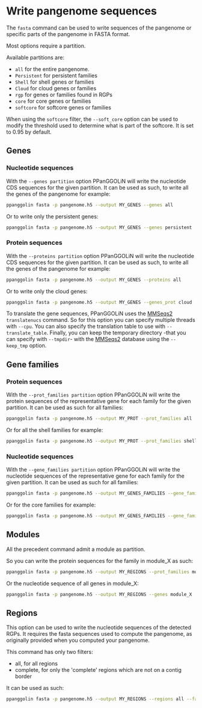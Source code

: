 
# Write pangenome sequences

The `fasta` command can be used to write sequences of the pangenome or specific parts of the pangenome in FASTA format. 

Most options require a partition.

Available partitions are:
* `all` for the entire pangenome.
* `Persistent` for persistent families
* `Shell` for shell genes or families
* `Cloud` for cloud genes or families
* `rgp` for genes or families found in RGPs
* `core` for core genes or families
* `softcore` for softcore genes or families

When using the `softcore` filter, the `--soft_core` option can be used to modify the threshold used to determine what is part of the softcore. It is set to 0.95 by default.

## Genes

### Nucleotide sequences

With the `--genes partition` option PPanGGOLiN will write the nucleotide CDS sequences for the given partition.
It can be used as such, to write all the genes of the pangenome for example:

```bash
ppanggolin fasta -p pangenome.h5 --output MY_GENES --genes all
```

Or to write only the persistent genes:

```bash
ppanggolin fasta -p pangenome.h5 --output MY_GENES --genes persistent
```

### Protein sequences

With the `--proteins partition` option PPanGGOLiN will write the nucleotide CDS sequences for the given partition. 
It can be used as such, to write all the genes of the pangenome for example:

```bash
ppanggolin fasta -p pangenome.h5 --output MY_GENES --proteins all
```

Or to write only the cloud genes:

```bash
ppanggolin fasta -p pangenome.h5 --output MY_GENES --genes_prot cloud
```

To translate the gene sequences, PPanGGOLiN uses the [MMSeqs2](https://github.com/soedinglab/MMseqs2) `translatenucs` command. 
So for this option you can specify multiple threads with `--cpu`. 
You can also specify the translation table to use with `--translate_table`. 
Finally, you can keep the temporary directory -that you can specify with `--tmpdir`- with the [MMSeqs2](https://github.com/soedinglab/MMseqs2) database using the `--keep_tmp` option.

## Gene families

### Protein sequences

With the `--prot_families partition` option PPanGGOLiN will write the protein sequences of the representative gene for each family for the given partition. 
It can be used as such for all families:

```bash
ppanggolin fasta -p pangenome.h5 --output MY_PROT --prot_families all
```

Or for all the shell families for example:

```bash
ppanggolin fasta -p pangenome.h5 --output MY_PROT --prot_families shell
```

### Nucleotide sequences

With the `--gene_families partition` option PPanGGOLiN will write the nucleotide sequences of the representative gene for each family for the given partition. 
It can be used as such for all families:

```bash
ppanggolin fasta -p pangenome.h5 --output MY_GENES_FAMILIES --gene_families all
```

Or for the core families for example:

```bash
ppanggolin fasta -p pangenome.h5 --output MY_GENES_FAMILIES --gene_families core
```


## Modules
All the precedent command admit a module as partition.

So you can write the protein sequences for the family in module_X as such:  

```bash
ppanggolin fasta -p pangenome.h5 --output MY_REGIONS --prot_families module_X
```

Or the nucleotide sequence of all genes in module_X:

```bash
ppanggolin fasta -p pangenome.h5 --output MY_REGIONS --genes module_X
```

## Regions

This option can be used to write the nucleotide sequences of the detected RGPs.
It requires the fasta sequences used to compute the pangenome, as originally provided when you computed your pangenome.

This command has only two filters:
* all, for all regions
* complete, for only the 'complete' regions which are not on a contig border

It can be used as such:

```bash
ppanggolin fasta -p pangenome.h5 --output MY_REGIONS --regions all --fasta genomes.fasta.list
```